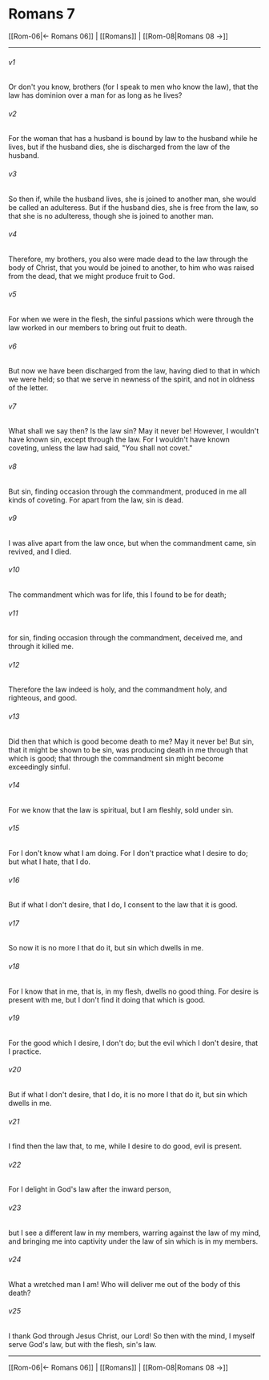 # Romans 7

[[Rom-06|← Romans 06]] | [[Romans]] | [[Rom-08|Romans 08 →]]
***



###### v1 
Or don't you know, brothers (for I speak to men who know the law), that the law has dominion over a man for as long as he lives? 

###### v2 
For the woman that has a husband is bound by law to the husband while he lives, but if the husband dies, she is discharged from the law of the husband. 

###### v3 
So then if, while the husband lives, she is joined to another man, she would be called an adulteress. But if the husband dies, she is free from the law, so that she is no adulteress, though she is joined to another man. 

###### v4 
Therefore, my brothers, you also were made dead to the law through the body of Christ, that you would be joined to another, to him who was raised from the dead, that we might produce fruit to God. 

###### v5 
For when we were in the flesh, the sinful passions which were through the law worked in our members to bring out fruit to death. 

###### v6 
But now we have been discharged from the law, having died to that in which we were held; so that we serve in newness of the spirit, and not in oldness of the letter. 

###### v7 
What shall we say then? Is the law sin? May it never be! However, I wouldn't have known sin, except through the law. For I wouldn't have known coveting, unless the law had said, "You shall not covet." 

###### v8 
But sin, finding occasion through the commandment, produced in me all kinds of coveting. For apart from the law, sin is dead. 

###### v9 
I was alive apart from the law once, but when the commandment came, sin revived, and I died. 

###### v10 
The commandment which was for life, this I found to be for death; 

###### v11 
for sin, finding occasion through the commandment, deceived me, and through it killed me. 

###### v12 
Therefore the law indeed is holy, and the commandment holy, and righteous, and good. 

###### v13 
Did then that which is good become death to me? May it never be! But sin, that it might be shown to be sin, was producing death in me through that which is good; that through the commandment sin might become exceedingly sinful. 

###### v14 
For we know that the law is spiritual, but I am fleshly, sold under sin. 

###### v15 
For I don't know what I am doing. For I don't practice what I desire to do; but what I hate, that I do. 

###### v16 
But if what I don't desire, that I do, I consent to the law that it is good. 

###### v17 
So now it is no more I that do it, but sin which dwells in me. 

###### v18 
For I know that in me, that is, in my flesh, dwells no good thing. For desire is present with me, but I don't find it doing that which is good. 

###### v19 
For the good which I desire, I don't do; but the evil which I don't desire, that I practice. 

###### v20 
But if what I don't desire, that I do, it is no more I that do it, but sin which dwells in me. 

###### v21 
I find then the law that, to me, while I desire to do good, evil is present. 

###### v22 
For I delight in God's law after the inward person, 

###### v23 
but I see a different law in my members, warring against the law of my mind, and bringing me into captivity under the law of sin which is in my members. 

###### v24 
What a wretched man I am! Who will deliver me out of the body of this death? 

###### v25 
I thank God through Jesus Christ, our Lord! So then with the mind, I myself serve God's law, but with the flesh, sin's law.

***
[[Rom-06|← Romans 06]] | [[Romans]] | [[Rom-08|Romans 08 →]]
